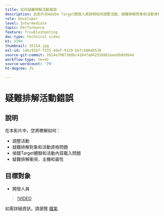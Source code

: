 ```yaml
---
title: 如何疑難排解活動錯誤
description: 此影片向Adobe Target開發人員說明如何調整活動、疑難排解對象和活動資格問題、偵錯Target體驗和活動內容載入問題，以及疑難排解衝突、主機和屬性。
role: Developer
level: Intermediate
topic: Performance
feature: Troubleshooting
doc-type: technical video
kt: 5394
thumbnail: 35154.jpg
exl-id: 146c91b7-f235-4daf-9129-bb7cb884b538
source-git-commit: 1b14e7987309bc4104fa842558861eeedb0ddb44
workflow-type: tm+mt
source-wordcount: '79'
ht-degree: 2%

---
```


# 疑難排解活動錯誤

## 說明

在本影片中，您將瞭解如何：

* 調整活動
* 疑難排解對象和活動資格問題
* 偵錯Target體驗和活動內容載入問題
* 疑難排解衝突、主機和屬性

## 目標對象

* 開發人員

>[!VIDEO](https://video.tv.adobe.com/v/35154/?quality=12)

如需詳細資訊，請瀏覽 [檔案](https://experienceleague.adobe.com/docs/target/using/troubleshoot/troubleshooting-target.html?lang=en).
